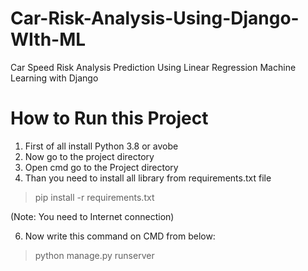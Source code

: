 # Car-Risk-Analysis-Using-Django-WIth-ML
Car Speed Risk Analysis Prediction Using Linear Regression Machine Learning with Django

# How to Run this Project

1. First of all install Python 3.8 or avobe
2. Now go to the project directory
4. Open cmd go to the Project directory
5. Than you need to install all library from requirements.txt file 
> pip install -r requirements.txt <br>

(Note: You need to Internet connection)

6. Now write this command on CMD from below:
> python manage.py runserver

